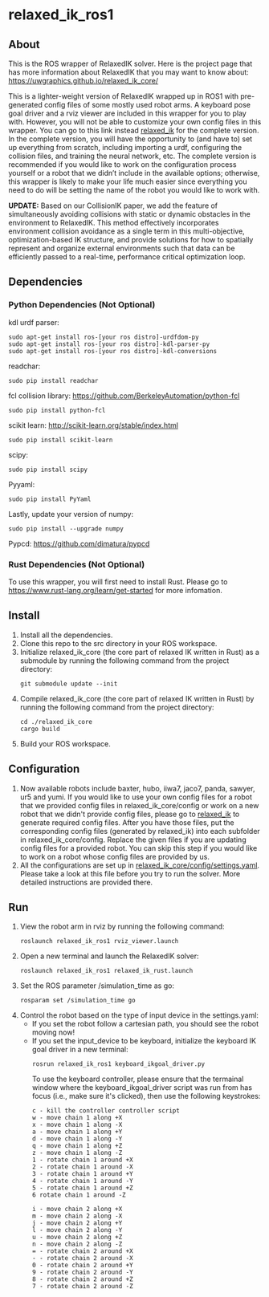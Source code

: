 # relaxed_ik_ros1
## About
This is the ROS wrapper of RelaxedIK solver. Here is the project page that has more information about RelaxedIK that you may want to know about: https://uwgraphics.github.io/relaxed_ik_core/

This is a lighter-weight version of RelaxedIK wrapped up in ROS1 with pre-generated config files of some mostly used robot arms. A keyboard pose goal driver and a rviz viewer are included in this wrapper for you to play with. However, you will not be able to customize your own config files in this wrapper. You can go to this link instead [relaxed_ik](https://github.com/uwgraphics/relaxed_ik) for the complete version. In the complete version, you will have the opportunity to (and have to) set up everything from scratch, including importing a urdf, configuring the collision files, and training the neural network, etc. The complete version is recommended if you would like to work on the configuration process yourself or a robot that we didn’t include in the available options; otherwise, this wrapper is likely to make your life much easier since everything you need to do will be setting the name of the robot you would like to work with.

**UPDATE:** Based on our CollisionIK paper, we add the feature of simultaneously avoiding collisions with static or dynamic obstacles in the environment to RelaxedIK. This method effectively incorporates environment collision avoidance as a single term in this multi-objective, optimization-based IK structure, and provide solutions for how to spatially represent and organize external environments such that data can be efficiently passed to a real-time, performance critical optimization loop.

## Dependencies
### Python Dependencies (Not Optional)
kdl urdf parser:
```
sudo apt-get install ros-[your ros distro]-urdfdom-py
sudo apt-get install ros-[your ros distro]-kdl-parser-py
sudo apt-get install ros-[your ros distro]-kdl-conversions 
```

readchar:
```
sudo pip install readchar
```

fcl collision library:
https://github.com/BerkeleyAutomation/python-fcl
```
sudo pip install python-fcl
```

scikit learn:
http://scikit-learn.org/stable/index.html
```
sudo pip install scikit-learn
```

scipy:
```
sudo pip install scipy
```

Pyyaml:
```
sudo pip install PyYaml
```

Lastly, update your version of numpy:
```
sudo pip install --upgrade numpy
```

Pypcd:
https://github.com/dimatura/pypcd

### Rust Dependencies (Not Optional)
To use this wrapper, you will first need to install Rust. Please go to https://www.rust-lang.org/learn/get-started for more infomation.

## Install
1. Install all the dependencies.
1. Clone this repo to the src directory in your ROS workspace.
1. Initialize relaxed_ik_core (the core part of relaxed IK written in Rust) as a submodule by running the following command from the project directory: 
	```
	git submodule update --init
	```
1. Compile relaxed_ik_core (the core part of relaxed IK written in Rust) by running the following command from the project directory:
	```
    cd ./relaxed_ik_core
	cargo build
    ```
1. Build your ROS workspace.

## Configuration
1. Now available robots include baxter, hubo, iiwa7, jaco7, panda, sawyer, ur5 and yumi. If you would like to use your own config files for a robot that we provided config files in relaxed_ik_core/config or work on a new robot that we didn't provide config files, please go to [relaxed_ik](https://github.com/uwgraphics/relaxed_ik) to generate required config files. After you have those files, put the corresponding config files (generated by relaxed_ik) into each subfolder in relaxed_ik_core/config. Replace the given files if you are updating config files for a provided robot. You can skip this step if you would like to work on a robot whose config files are provided by us. 
1. All the configurations are set up in [relaxed_ik_core/config/settings.yaml](https://github.com/uwgraphics/relaxed_ik_core/blob/dev/config/settings.yaml). Please take a look at this file before you try to run the solver. More detailed instructions are provided there.

## Run
1. View the robot arm in rviz by running the following command:
    ```
    roslaunch relaxed_ik_ros1 rviz_viewer.launch
    ```
1. Open a new terminal and launch the RelaxedIK solver: 
    ```
    roslaunch relaxed_ik_ros1 relaxed_ik_rust.launch
    ```
1. Set the ROS parameter /simulation_time as go:
    ```
    rosparam set /simulation_time go
    ```
1. Control the robot based on the type of input device in the settings.yaml:
	+ If you set the robot follow a cartesian path, you should see the robot moving now!
	+ If you set the input_device to be keyboard, initialize the keyboard IK goal driver in a new terminal:
		```
		rosrun relaxed_ik_ros1 keyboard_ikgoal_driver.py
		```
		To use the keyboard controller, please ensure that the termainal window where the keyboard_ikgoal_driver script was run from has focus (i.e., make sure it's clicked), then use the following keystrokes: 
		```
		c - kill the controller controller script
		w - move chain 1 along +X
		x - move chain 1 along -X
		a - move chain 1 along +Y
		d - move chain 1 along -Y
		q - move chain 1 along +Z
		z - move chain 1 along -Z
		1 - rotate chain 1 around +X
		2 - rotate chain 1 around -X
		3 - rotate chain 1 around +Y
		4 - rotate chain 1 around -Y
		5 - rotate chain 1 around +Z
		6 rotate chain 1 around -Z

		i - move chain 2 along +X
		m - move chain 2 along -X
		j - move chain 2 along +Y
		l - move chain 2 along -Y
		u - move chain 2 along +Z
		n - move chain 2 along -Z
		= - rotate chain 2 around +X
		- - rotate chain 2 around -X
		0 - rotate chain 2 around +Y
		9 - rotate chain 2 around -Y
		8 - rotate chain 2 around +Z
		7 - rotate chain 2 around -Z
		```
